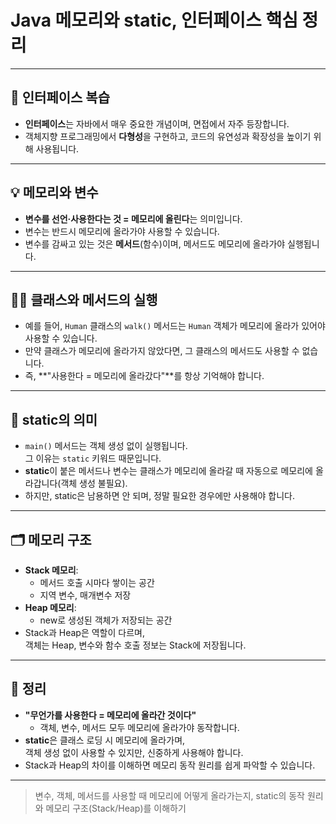 # Java 메모리와 static, 인터페이스 핵심 정리

---

## 📌 인터페이스 복습
- **인터페이스**는 자바에서 매우 중요한 개념이며, 면접에서 자주 등장합니다.
- 객체지향 프로그래밍에서 **다형성**을 구현하고, 코드의 유연성과 확장성을 높이기 위해 사용됩니다.

---

## 💡 메모리와 변수
- **변수를 선언·사용한다는 것 = 메모리에 올린다**는 의미입니다.
- 변수는 반드시 메모리에 올라가야 사용할 수 있습니다.
- 변수를 감싸고 있는 것은 **메서드**(함수)이며, 메서드도 메모리에 올라가야 실행됩니다.

---

## 🧑‍💻 클래스와 메서드의 실행
- 예를 들어, `Human` 클래스의 `walk()` 메서드는 `Human` 객체가 메모리에 올라가 있어야 사용할 수 있습니다.
- 만약 클래스가 메모리에 올라가지 않았다면, 그 클래스의 메서드도 사용할 수 없습니다.
- 즉, **"사용한다 = 메모리에 올라갔다"**를 항상 기억해야 합니다.

---

## 🚩 static의 의미
- `main()` 메서드는 객체 생성 없이 실행됩니다.  
  그 이유는 `static` 키워드 때문입니다.
- **static**이 붙은 메서드나 변수는 클래스가 메모리에 올라갈 때 자동으로 메모리에 올라갑니다(객체 생성 불필요).
- 하지만, static은 남용하면 안 되며, 정말 필요한 경우에만 사용해야 합니다.

---

## 🗂️ 메모리 구조
- **Stack 메모리**:
    - 메서드 호출 시마다 쌓이는 공간
    - 지역 변수, 매개변수 저장
- **Heap 메모리**:
    - new로 생성된 객체가 저장되는 공간
- Stack과 Heap은 역할이 다르며,  
  객체는 Heap, 변수와 함수 호출 정보는 Stack에 저장됩니다.

---

## 📝 정리
- **"무언가를 사용한다 = 메모리에 올라간 것이다"**
    - 객체, 변수, 메서드 모두 메모리에 올라가야 동작합니다.
- **static**은 클래스 로딩 시 메모리에 올라가며,  
  객체 생성 없이 사용할 수 있지만, 신중하게 사용해야 합니다.
- Stack과 Heap의 차이를 이해하면 메모리 동작 원리를 쉽게 파악할 수 있습니다.

---

  
> 변수, 객체, 메서드를 사용할 때 메모리에 어떻게 올라가는지, static의 동작 원리와 메모리 구조(Stack/Heap)를 이해하기
